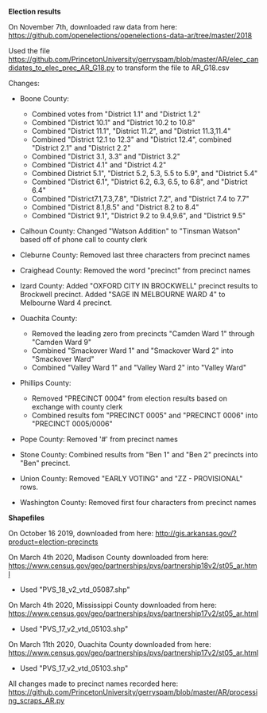 __Election results__

On November 7th, downloaded raw data from here: https://github.com/openelections/openelections-data-ar/tree/master/2018

Used the file https://github.com/PrincetonUniversity/gerryspam/blob/master/AR/elec_candidates_to_elec_prec_AR_G18.py to transform the file to AR_G18.csv 

Changes: 
- Boone County: 
    - Combined votes from "District 1.1" and "District 1.2"
    - Combined "District 10.1" and "District 10.2 to 10.8"
    - Combined "District 11.1", "District 11.2", 
    and "District 11.3,11.4"
    - Combined "District 12.1 to 12.3" and "District 12.4", combined "District 2.1" and "District 2.2"
    - Combined "District 3.1, 3.3" and "District 3.2"
    - Combined "District 4.1" and "District 4.2"
    - Combined District 5.1", "District 5.2, 5.3, 5.5 to 5.9", and "District 5.4"
    - Combined "District 6.1", "District 6.2, 6.3, 6.5, to 6.8", and "District 6.4" 
    - Combined "District7.1,7.3,7.8", "District 7.2", and "District 7.4 to 7.7"
    - Combined "District 8.1,8.5" and "District 8.2 to 8.4"
    - Combined "District 9.1", "District 9.2 to 9.4,9.6", and "District 9.5"

- Calhoun County: Changed "Watson Addition" to "Tinsman Watson" based off of phone call to county clerk 
- Cleburne County: Removed last three characters from precinct names
- Craighead County: Removed the word "precinct" from precinct names
- Izard County: Added "OXFORD CITY IN BROCKWELL" precinct results to Brockwell precinct. Added "SAGE IN MELBOURNE WARD 4" to Melbourne Ward 4 precinct.
- Ouachita County: 
    - Removed the leading zero from precincts "Camden Ward 1" through "Camden Ward 9"
    - Combined "Smackover Ward 1" and "Smackover Ward 2" into "Smackover Ward"
    - Combined "Valley Ward 1" and "Valley Ward 2" into "Valley Ward"
- Phillips County: 
    - Removed "PRECINCT 0004" from election results based on exchange with county clerk
    - Combined results fom "PRECINCT 0005" and "PRECINCT 0006" into "PRECINCT 0005/0006"
- Pope County: Removed '#' from precinct names
- Stone County: Combined results from "Ben 1" and "Ben 2" precincts into "Ben" precinct. 
- Union County: Removed "EARLY VOTING" and "ZZ - PROVISIONAL" rows.
- Washington County: Removed first four characters from precinct names


__Shapefiles__

On October 16 2019, downloaded from here: http://gis.arkansas.gov/?product=election-precincts

On March 4th 2020, Madison County downloaded from here: https://www.census.gov/geo/partnerships/pvs/partnership18v2/st05_ar.html
- Used "PVS_18_v2_vtd_05087.shp"

On March 4th 2020, Mississippi County downloaded from here: https://www.census.gov/geo/partnerships/pvs/partnership17v2/st05_ar.html 
- Used "PVS_17_v2_vtd_05103.shp" 

On March 11th 2020, Ouachita County downloaded from here: https://www.census.gov/geo/partnerships/pvs/partnership17v2/st05_ar.html 
- Used "PVS_17_v2_vtd_05103.shp" 

All changes made to precinct names recorded here: https://github.com/PrincetonUniversity/gerryspam/blob/master/AR/processing_scraps_AR.py